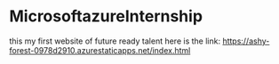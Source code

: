 # MicrosoftazureInternship
this my first website of future ready talent here is the link: https://ashy-forest-0978d2910.azurestaticapps.net/index.html
